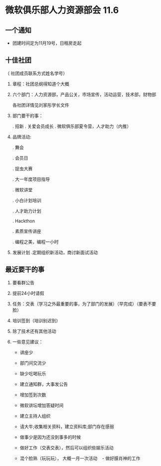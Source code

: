 # 微软俱乐部人力资源部会 11.6

## 一个通知

- 团建时间定为11月19号，日租房走起

## 十佳社团
（ 社团成员联系方式姓名学号）
1. 章程：社团总纲得知道个大概
2. 六个部门：人力资源部，产品公关，市场宣传，活动运营，技术部，财物部

    各社团详情见刘家彤学长文件

3. 部门要干的事：

    . 招新
    . 关爱会员成长
    . 微软俱乐部夏令营，人才助力（内推）
4. 品牌活动:

    . 舞会

    . 会员日

    . 捉虫大赛

    . 大一年度项目指导

    . 微软讲堂

    . 小白计划培训

    . 人才助力计划

    . Hackthon

    . 素质宣传讲座

    . 编程之美，编程一小时

5. 发展计划
    .定期组织新活动，商讨新面试活动


## 最近要干的事

1. 要看群公告

2. 提前24小时请假

3. 任务：交表（学习之外最重要的事，为了部门的发展）（早完成）（要表不要脸）

4. 培训签到（培训别迟到）

5. 除了技术还有其他活动

6. 一些意见建议：
    - 讲座少
    - 部门间交流少
    - 缺少吃喝玩乐
    - 建立通知群，大事发公告
    - 增加签到次数
    - 微软讲坛增加答疑时间
    - 建立主持人组织
    - 请大牛;收集相关资料，建立资料库;部门存在感弱


    - 做事少是因为还没到事多的时候
    - 做好工作（交表交表），然后可以组织些娱乐活动
    - 混个脸熟（玩玩玩）， 大概一月一次活动
    - 做好膜肖神的工作
